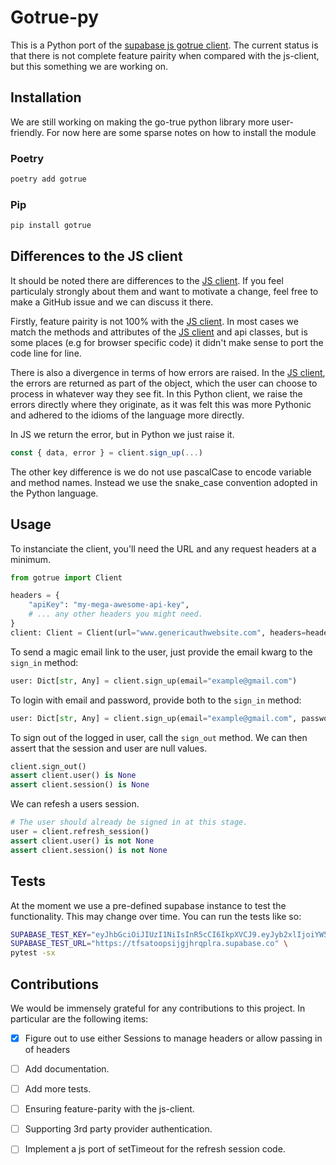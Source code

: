 # Gotrue-py
This is a Python port of the [supabase js gotrue client](https://github.com/supabase/gotrue-js/). The current status is that there is not complete feature pairity when compared with the js-client, but this something we are working on.

## Installation
We are still working on making the go-true python library more user-friendly. For now here are some sparse notes on how to install the module

### Poetry
```bash
poetry add gotrue
```

### Pip
```bash
pip install gotrue
```

## Differences to the JS client
It should be noted there are differences to the [JS client](https://github.com/supabase/gotrue-js/). If you feel particulaly strongly about them and want to motivate a change, feel free to make a GitHub issue and we can discuss it there. 

Firstly, feature pairity is not 100% with the [JS client](https://github.com/supabase/gotrue-js/). In most cases we match the methods and attributes of the [JS client](https://github.com/supabase/gotrue-js/) and api classes, but is some places (e.g for browser specific code) it didn't make sense to port the code line for line.

There is also a divergence in terms of how errors are raised. In the [JS client](https://github.com/supabase/gotrue-js/), the errors are returned as part of the object, which the user can choose to process in whatever way they see fit. In this Python client, we raise the errors directly where they originate, as it was felt this was more Pythonic and adhered to the idioms of the language more directly.

In JS we return the error, but in Python we just raise it.
```js
const { data, error } = client.sign_up(...)
```

The other key difference is we do not use pascalCase to encode variable and method names. Instead we use the snake_case convention adopted in the Python language. 

## Usage
To instanciate the client, you'll need the URL and any request headers at a minimum.
```python
from gotrue import Client

headers = {
    "apiKey": "my-mega-awesome-api-key",
    # ... any other headers you might need.
}
client: Client = Client(url="www.genericauthwebsite.com", headers=headers)
```

To send a magic email link to the user, just provide the email kwarg to the `sign_in` method:
```python
user: Dict[str, Any] = client.sign_up(email="example@gmail.com")
```

To login with email and password, provide both to the `sign_in` method:
```python
user: Dict[str, Any] = client.sign_up(email="example@gmail.com", password="*********")
```

To sign out of the logged in user, call the `sign_out` method. We can then assert that the session and user are null values.
```python
client.sign_out()
assert client.user() is None
assert client.session() is None
```

We can refesh a users session.
```python
# The user should already be signed in at this stage.
user = client.refresh_session()
assert client.user() is not None
assert client.session() is not None
```

## Tests
At the moment we use a pre-defined supabase instance to test the functionality. This may change over time. You can run the tests like so:
```bash
SUPABASE_TEST_KEY="eyJhbGciOiJIUzI1NiIsInR5cCI6IkpXVCJ9.eyJyb2xlIjoiYW5vbiIsImlhdCI6MTYxMjYwOTMyMiwiZXhwIjoxOTI4MTg1MzIyfQ.XL9W5I_VRQ4iyQHVQmjG0BkwRfx6eVyYB3uAKcesukg" \
SUPABASE_TEST_URL="https://tfsatoopsijgjhrqplra.supabase.co" \
pytest -sx
```

## Contributions
We would be immensely grateful for any contributions to this project. In particular are the following items:
- [x] Figure out to use either Sessions to manage headers or allow passing in of headers
- [ ] Add documentation.
- [ ] Add more tests.
- [ ] Ensuring feature-parity with the js-client.
- [ ] Supporting 3rd party provider authentication.
- [ ] Implement a js port of setTimeout for the refresh session code.

